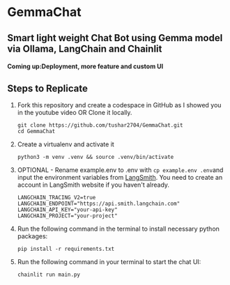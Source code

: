 # GemmaChat
## Smart light weight Chat Bot using Gemma model via Ollama, LangChain and Chainlit

#### Coming up:Deployment, more feature and custom UI


## Steps to Replicate 

1. Fork this repository and create a codespace in GitHub as I showed you in the youtube video OR Clone it locally.
   ```
   git clone https://github.com/tushar2704/GemmaChat.git
   cd GemmaChat
   ```

2. Create a virtualenv and activate it
   ```
   python3 -m venv .venv && source .venv/bin/activate
   ```

3. OPTIONAL - Rename example.env to .env with `cp example.env .env`and input the environment variables from [LangSmith](https://smith.langchain.com/). You need to create an account in LangSmith website if you haven't already.
   ``` 
   LANGCHAIN_TRACING_V2=true
   LANGCHAIN_ENDPOINT="https://api.smith.langchain.com"
   LANGCHAIN_API_KEY="your-api-key"
   LANGCHAIN_PROJECT="your-project"
   ```

4. Run the following command in the terminal to install necessary python packages:
   ```
   pip install -r requirements.txt
   ```

5. Run the following command in your terminal to start the chat UI:
   ```
   chainlit run main.py
   ```


